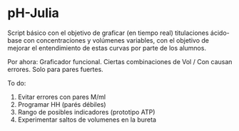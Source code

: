 # pH-Julia
Script básico con el objetivo de graficar (en tiempo real) titulaciones ácido-base con concentraciones y volúmenes variables, con el objetivo de mejorar el entendimiento de estas curvas por parte de los alumnos.

Por ahora: Graficador funcional. Ciertas combinaciones de Vol / Con causan errores. Solo para pares fuertes. 


To do: 
1) Evitar errores con pares M/ml
2) Programar HH (parés débiles)
3) Rango de posibles indicadores (prototipo ATP)
4) Experimentar saltos de volumenes en la bureta 
